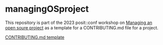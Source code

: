 # managingOSproject

This repository is part of the 2023 posit::conf workshop on [Managing an open soure project](https://posit-conf-2023.github.io/managing-os-project/) as a template for a CONTRIBUTING.md file for a project.

[CONTRIBUTING.md template](https://posit-conf-2023.github.io/managing-os-project/worksheets/CONTRIBUTING.md)
